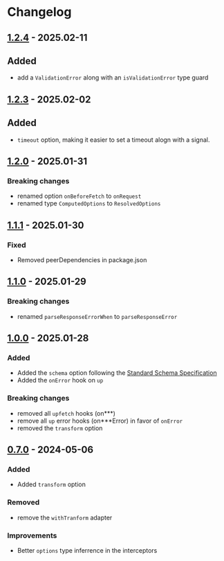 # Changelog

## [1.2.4](https://github.com/L-Blondy/up-fetch/compare/v1.2.3...v1.2.4-beta.0) - 2025.02-11

## Added

- add a `ValidationError` along with an `isValidationError` type guard

## [1.2.3](https://github.com/L-Blondy/up-fetch/compare/v1.2.0...v1.2.3) - 2025.02-02

## Added

- `timeout` option, making it easier to set a timeout alogn with a signal.

## [1.2.0](https://github.com/L-Blondy/up-fetch/compare/v1.1.1...v1.2.0) - 2025.01-31

### Breaking changes

- renamed option `onBeforeFetch` to `onRequest`
- renamed type `ComputedOptions` to `ResolvedOptions`

## [1.1.1](https://github.com/L-Blondy/up-fetch/compare/v1.1.0...v1.1.1) - 2025.01-30

### Fixed

- Removed peerDependencies in package.json

## [1.1.0](https://github.com/L-Blondy/up-fetch/compare/v1.0.0...v1.1.0) - 2025.01-29

### Breaking changes

- renamed `parseResponseErrorWhen` to `parseResponseError`

## [1.0.0](https://github.com/L-Blondy/up-fetch/compare/v0.7.0...v1.0.0) - 2025.01-28

### Added

- Added the `schema` option following the [Standard Schema Specification](https://github.com/standard-schema/standard-schema)
- Added the `onError` hook on `up`

### Breaking changes

- removed all `upfetch` hooks (on\*\*\*)
- remove all `up` error hooks (on\*\*\*Error) in favor of `onError`
- removed the `transform` option

## [0.7.0](https://github.com/L-Blondy/up-fetch/compare/v0.6.0...v0.7.0) - 2024-05-06

### Added

- Added `transform` option

### Removed

- remove the `withTranform` adapter

### Improvements

- Better `options` type inferrence in the interceptors
